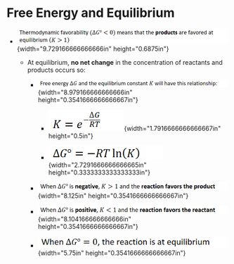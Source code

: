 # Free Energy and Equilibrium
-   ![](../media/Unit-9-Free-Energy-and-Equilibrium-image1.png){width="9.729166666666666in" height="0.6875in"}

    -   At equilibrium, **no net change** in the concentration of reactants and products occurs so:

        -   ![](../media/Unit-9-Free-Energy-and-Equilibrium-image2.png){width="8.979166666666666in" height="0.3541666666666667in"}

            -   ![](../media/Unit-9-Free-Energy-and-Equilibrium-image3.png){width="1.7916666666666667in" height="0.5in"}

            -   ![](../media/Unit-9-Free-Energy-and-Equilibrium-image4.png){width="2.7291666666666665in" height="0.3333333333333333in"}

        -   ![](../media/Unit-9-Free-Energy-and-Equilibrium-image5.png){width="8.125in" height="0.3541666666666667in"}

        -   ![](../media/Unit-9-Free-Energy-and-Equilibrium-image6.png){width="8.104166666666666in" height="0.3541666666666667in"}

        -   ![](../media/Unit-9-Free-Energy-and-Equilibrium-image7.png){width="5.75in" height="0.3541666666666667in"}









